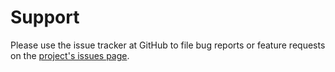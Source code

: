 # Support

Please use the issue tracker at GitHub to file bug reports or feature requests 
on the [project's issues page](https://github.com/pepkit/ngstk/issues).

